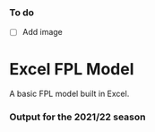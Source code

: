 ### To do
- [ ] Add image

# Excel FPL Model
A basic FPL model built in Excel.

### Output for the 2021/22 season
